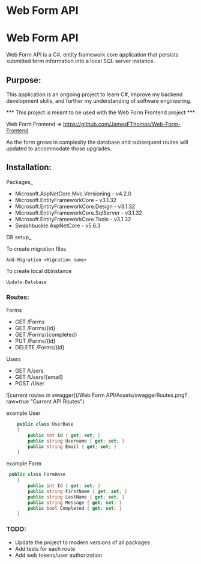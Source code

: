 # Web Form API
 
# Web Form API
 
 Web Form API is a C#, entity framework core application that persists submitted form information into a local SQL server instance.   
 
 ## Purpose:
 
 This application is an ongoing project to learn C#, improve my backend development skills, and further my understanding of software engineering.
 
 *** This project is meant to be used with the Web Form Frontend project ***
 
 Web Form Frontend => https://github.com/JamesFThomas/Web-Form-Frontend 
  
 As the form grows in complexity the database and subsequent routes will updated to accommodate those upgrades. 
 
 
 ## Installation:
 
 Packages_ 
 - Microsoft.AspNetCore.Mvc.Versioning - v4.2.0
 - Microsoft.EntityFrameworkCore - v3.1.32
 - Microsoft.EntityFrameworkCore.Design - v3.1.32
 - Microsoft.EntityFrameworkCore.SqlServer - v3.1.32
 - Microsoft.EntityFrameworkCore.Tools - v3.1.32
 - Swashbuckle.AspNetCore - v5.6.3

 
 
 DB setup_

 To create migration files 

 ```Text
 Add-Migration <Migration name>
 ```

 To create local dbinstance 

 ```text
 Update-Database
 ```

  
 
 ### Routes:
 Forms
 - GET /Forms
 - GET /Forms/{id}
 - GET /Forms/{completed}
 - PUT /Forms/{id}
 - DELETE /Forms/{id}
 
 Users
 - GET /Users
 - GET /Users/{email}
 - POST /User


 ![current routes in swagger](/Web Form API/Assets/swaggerRoutes.png?raw=true "Current API Routes")

 
 example User
 ``` C#
     public class UserBase
     {
         public int Id { get; set; }
         public string Username { get; set; }
         public string Email { get; set; }
     }
 ```
 
 
 example Form
 ``` C#
  public class FormBase
     {
         public int Id { get; set; }
         public string FirstName { get; set; }
         public string LastName { get; set; }
         public string Message { get; set; }
         public bool Completed { get; set; }
     }
 ```
 
 
 ### TODO:
 - Update the project to modern versions of all packages
 - Add tests for each route 
 - Add web tokens/user authorization 
 


 